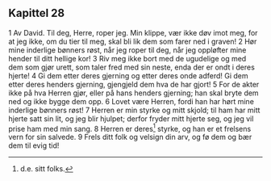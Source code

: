 ## Kapittel 28

1 Av David. Til deg, Herre, roper jeg. Min klippe, vær ikke døv imot meg, for at jeg ikke, om du tier til meg, skal bli lik dem som farer ned i graven!
2 Hør mine inderlige bønners røst, når jeg roper til deg, når jeg oppløfter mine hender til ditt hellige kor!
3 Riv meg ikke bort med de ugudelige og med dem som gjør urett, som taler fred med sin neste, enda der er ondt i deres hjerte!
4 Gi dem etter deres gjerning og etter deres onde adferd! Gi dem etter deres henders gjerning, gjengjeld dem hva de har gjort!
5 For de akter ikke på hva Herren gjør, eller på hans henders gjerning; han skal bryte dem ned og ikke bygge dem opp.
6 Lovet være Herren, fordi han har hørt mine inderlige bønners røst!
7 Herren er min styrke og mitt skjold; til ham har mitt hjerte satt sin lit, og jeg blir hjulpet; derfor fryder mitt hjerte seg, og jeg vil prise ham med min sang.
8 Herren er deres[^1] styrke, og han er et frelsens vern for sin salvede.
9 Frels ditt folk og velsign din arv, og fø dem og bær dem til evig tid!

[^1]:  d.e. sitt folks.
